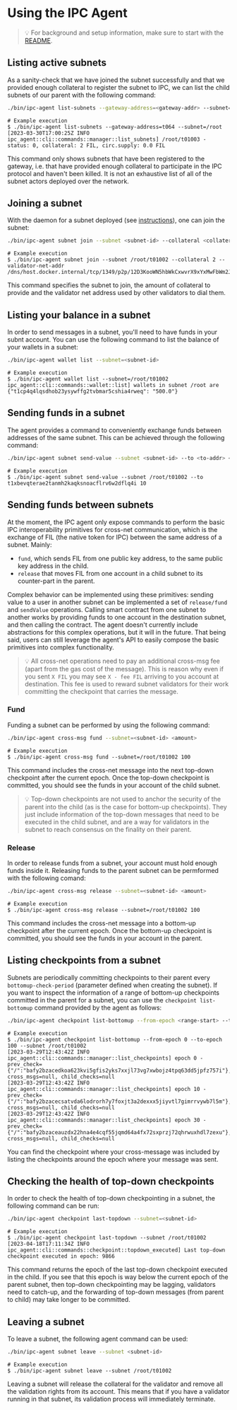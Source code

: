 # Using the IPC Agent

>💡 For background and setup information, make sure to start with the [README](/README.md).

## Listing active subnets

As a sanity-check that we have joined the subnet successfully and that we provided enough collateral to register the subnet to IPC, we can list the child subnets of our parent with the following command:

```bash
./bin/ipc-agent list-subnets --gateway-address=<gateway-addr> --subnet=<parent-subnet-id>
```
```console
# Example execution
$ ./bin/ipc-agent list-subnets --gateway-address=t064 --subnet=/root
[2023-03-30T17:00:25Z INFO  ipc_agent::cli::commands::manager::list_subnets] /root/t01003 - status: 0, collateral: 2 FIL, circ.supply: 0.0 FIL
```

This command only shows subnets that have been registered to the gateway, i.e. that have provided enough collateral to participate in the IPC protocol and haven't been killed. It is not an exhaustive list of all of the subnet actors deployed over the network.

## Joining a subnet

With the daemon for a subnet deployed (see [instructions](/docs/subnet.md)), one can join the subnet:
```bash
./bin/ipc-agent subnet join --subnet <subnet-id> --collateral <collateral_amount> --validator-net-addr <libp2p-add-validator>
```
```console
# Example execution
$ ./bin/ipc-agent subnet join --subnet /root/t01002 --collateral 2 --validator-net-addr /dns/host.docker.internal/tcp/1349/p2p/12D3KooWN5hbWkCxwvrX9xYxMwFbWm2Jpa1o4qhwifmSw3Fb
```
This command specifies the subnet to join, the amount of collateral to provide and the validator net address used by other validators to dial them.

## Listing your balance in a subnet
In order to send messages in a subnet, you'll need to have funds in your subnt account. You can use the following command to list the balance of your wallets in a subnet:
```bash
./bin/ipc-agent wallet list --subnet=<subnet-id>
```
```console
# Example execution
$ ./bin/ipc-agent wallet list --subnet=/root/t01002
ipc_agent::cli::commands::wallet::list] wallets in subnet /root are {"t1cp4q4lqsdhob23ysywffg2tvbmar5cshia4rweq": "500.0"}
```

## Sending funds in a subnet

The agent provides a command to conveniently exchange funds between addresses of the same subnet. This can be achieved through the following command:
```bash
./bin/ipc-agent subnet send-value --subnet <subnet-id> --to <to-addr> <value>
```
```console
# Example execution
$ ./bin/ipc-agent subnet send-value --subnet /root/t01002 --to t1xbevqterae2tanmh2kaqksnoacflrv6w2dflq4i 10
```

## Sending funds between subnets

At the moment, the IPC agent only expose commands to perform the basic IPC interoperability primitives for cross-net communication, which is the exchange of FIL (the native token for IPC) between the same address of a subnet. Mainly:
- `fund`, which sends FIL from one public key address, to the same public key address in the child.
- `release` that moves FIL from one account in a child subnet to its counter-part in the parent.

Complex behavior can be implemented using these primitives: sending value to a user in another subnet can be implemented a set of `release/fund` and `sendValue` operations. Calling  smart contract from one subnet to another works by providing funds to one account in the destination subnet, and then calling the contract. The agent doesn't currently include abstractions for this complex operations, but it will in the future. That being said, users can still leverage the agent's API to easily compose the basic primitives into complex functionality.

>💡 All cross-net operations need to pay an additional cross-msg fee (apart from the gas cost of the message). This is reason why even if you sent `X FIL` you may see `X - fee FIL` arriving to you account at destination. This fee is used to reward subnet validators for their work committing the checkpoint that carries the message.

### Fund
Funding a subnet can be performed by using the following command:
```bash
./bin/ipc-agent cross-msg fund --subnet=<subnet-id> <amount>
```
```console
# Example execution
$ ./bin/ipc-agent cross-msg fund --subnet=/root/t01002 100
```
This command includes the cross-net message into the next top-down checkpoint after the current epoch. Once the top-down checkpoint is committed, you should see the funds in your account of the child subnet.

>💡 Top-down checkpoints are not used to anchor the security of the parent into the child (as is the case for bottom-up checkpoints). They just include information of the top-down messages that need to be executed in the child subnet, and are a way for validators in the subnet to reach consensus on the finality on their parent.

### Release
In order to release funds from a subnet, your account must hold enough funds inside it. Releasing funds to the parent subnet can be permformed with the following comand:
```bash
./bin/ipc-agent cross-msg release --subnet=<subnet-id> <amount>
```
```console
# Example execution
$ ./bin/ipc-agent cross-msg release --subnet=/root/t01002 100
```
This command includes the cross-net message into a bottom-up checkpoint after the current epoch. Once the bottom-up checkpoint is committed, you should see the funds in your account in the parent. 


## Listing checkpoints from a subnet

Subnets are periodically committing checkpoints to their parent every `bottomup-check-period` (parameter defined when creating the subnet). If you want to inspect the information of a range of bottom-up checkpoints committed in the parent for a subnet, you can use the `checkpoint list-bottomup` command provided by the agent as follows: 
```bash
./bin/ipc-agent checkpoint list-bottomup --from-epoch <range-start> --to-epoch <range-end> --subnet <subnet-id>
```
```console
# Example execution
$ ./bin/ipc-agent checkpoint list-bottomup --from-epoch 0 --to-epoch 100 --subnet /root/t01002
[2023-03-29T12:43:42Z INFO  ipc_agent::cli::commands::manager::list_checkpoints] epoch 0 - prev_check={"/":"bafy2bzacedkoa623kvi5gfis2yks7xxjl73vg7xwbojz4tpq63dd5jpfz757i"}, cross_msgs=null, child_checks=null
[2023-03-29T12:43:42Z INFO  ipc_agent::cli::commands::manager::list_checkpoints] epoch 10 - prev_check={"/":"bafy2bzacecsatvda6lodrorh7y7foxjt3a2dexxx5jiyvtl7gimrrvywb7l5m"}, cross_msgs=null, child_checks=null
[2023-03-29T12:43:42Z INFO  ipc_agent::cli::commands::manager::list_checkpoints] epoch 30 - prev_check={"/":"bafy2bzaceauzdx22hna4e4cqf55jqmd64a4fx72sxprzj72qhrwuxhdl7zexu"}, cross_msgs=null, child_checks=null
```
You can find the checkpoint where your cross-message was included by listing the checkpoints around the epoch where your message was sent.

## Checking the health of top-down checkpoints
In order to check the health of top-down checkpointing in a subnet, the following command can be run:
```bash
./bin/ipc-agent checkpoint last-topdown --subnet=<subnet-id>
```
```console
# Example execution
$ ./bin/ipc-agent checkpoint last-topdown --subnet /root/t01002
[2023-04-18T17:11:34Z INFO  ipc_agent::cli::commands::checkpoint::topdown_executed] Last top-down checkpoint executed in epoch: 9866
```

This command returns the epoch of the last top-down checkpoint executed in the child. If you see that this epoch is way below the current epoch of the parent subnet, then top-down checkpointing may be lagging, validators need to catch-up, and the forwarding of top-down messages (from parent to child) may take longer to be committed.

## Leaving a subnet

To leave a subnet, the following agent command can be used:
```bash
./bin/ipc-agent subnet leave --subnet <subnet-id>
```
```console
# Example execution
$ ./bin/ipc-agent subnet leave --subnet /root/t01002
```
Leaving a subnet will release the collateral for the validator and remove all the validation rights from its account. This means that if you have a validator running in that subnet, its validation process will immediately terminate.
